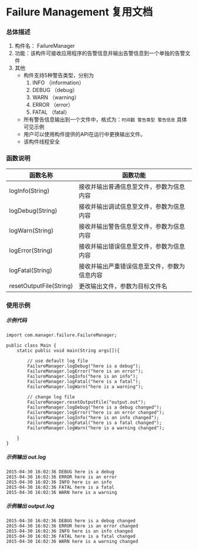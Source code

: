 # Failure Management 复用文档

### 总体描述
1. 构件名： FailureManager
2. 功能：该构件可接收应用程序的告警信息并输出告警信息到一个单独的告警文件
3. 其他
	* 构件支持5种警告类型，分别为
		1. INFO （information）
		2. DEBUG （debug）
		3. WARN （warning）
		3. ERROR （error）
		4. FATAL （fatal）
	* 所有警告信息输出到一个文件中，格式为：```时间戳 警告类型 警告信息``` 具体可见示例
	* 用户可以使用构件提供的API在运行中更换输出文件。
	* 该构件线程安全
 
### 函数说明

函数名称  | 函数功能
------------- | -------------
logInfo(String)  | 接收并输出普通信息至文件，参数为信息内容
logDebug(String)  | 接收并输出调试信息至文件，参数为信息内容
logWarn(String)  | 接收并输出警告信息至文件，参数为信息内容
logError(String)  | 接收并输出错误信息至文件，参数为信息内容
logFatal(String)  | 接收并输出严重错误信息至文件，参数为信息内容
resetOutputFile(String) | 更改输出文件，参数为目标文件名




### 使用示例

##### 示例代码
```
import com.manager.failure.FailureManager;
    
public class Main {
    static public void main(String args[]){
        
        // use default log file
        FailureManager.logDebug("here is a debug");
        FailureManager.logError("here is an error");
        FailureManager.logInfo("here is an info");
        FailureManager.logFatal("here is a fatal");
        FailureManager.logWarn("here is a warning");
        
        // change log file
        FailureManager.resetOutputFile("output.out");
        FailureManager.logDebug("here is a debug changed");
        FailureManager.logError("here is an error changed");
        FailureManager.logInfo("here is an info changed");
        FailureManager.logFatal("here is a fatal changed");
        FailureManager.logWarn("here is a warning changed");

    }
}
```

##### 示例输出 out.log
```
2015-04-30 16:02:36 DEBUG here is a debug
2015-04-30 16:02:36 ERROR here is an error
2015-04-30 16:02:36 INFO here is an info
2015-04-30 16:02:36 FATAL here is a fatal
2015-04-30 16:02:36 WARN here is a warning

```

##### 示例输出 output.log
```
2015-04-30 16:02:36 DEBUG here is a debug changed
2015-04-30 16:02:36 ERROR here is an error changed
2015-04-30 16:02:36 INFO here is an info changed
2015-04-30 16:02:36 FATAL here is a fatal changed
2015-04-30 16:02:36 WARN here is a warning changed

```